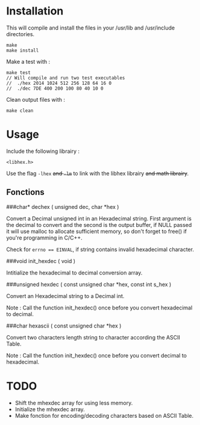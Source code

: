 Installation
======

This will compile and install the files in your /usr/lib and /usr/include directories.

	make
	make install

Make a test with :

	make test
	// Will compile and run two test executables
	//	./hex 2014 1024 512 256 128 64 16 0
	//	./dec 7DE 400 200 100 80 40 10 0

Clean output files with :

	make clean

Usage
======

Include the following librairy :

	<libhex.h>

Use the flag <code>-lhex</code> ~~and <code>-lm</code>~~ to link with the libhex librairy ~~and math librairy~~.

Fonctions
------

###char* dechex ( unsigned dec, char *hex )


Convert a Decimal unsigned int in an Hexadecimal string. First argument is the decimal to convert and the second is the output buffer, if NULL passed it will use malloc to allocate sufficient memory, so don't forget to free() if you're programming in C/C++.

Check for <code>errno == EINVAL</code>, if string contains invalid hexadecimal character.

###void init_hexdec ( void )

Intitialize the hexadecimal to decimal conversion array.

###unsigned hexdec ( const unsigned char *hex, const int s_hex )

Convert an Hexadecimal string to a Decimal int.

Note : Call the function init_hexdec() once before you convert hexadecimal to decimal.

###char hexascii ( const unsigned char *hex )

Convert two characters length string to character according the ASCII Table.

Note : Call the function init_hexdec() once before you convert decimal to hexadecimal.

TODO
======

- Shift the mhexdec array for using less memory.
- Initialize the mhexdec array.
- Make fonction for encoding/decoding characters based on ASCII Table.

